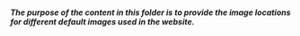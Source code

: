 ##### The purpose of the content in this folder is to provide the image locations for different default images used in the website.
